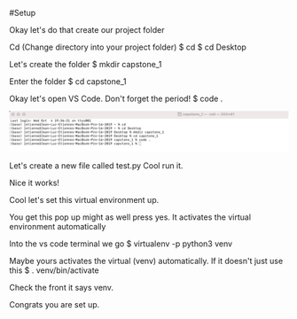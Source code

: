 

#Setup

Okay let's do that create our project folder


Cd (Change directory into your project folder)
$ cd
$ cd Desktop

Let's create the folder
$ mkdir capstone_1

Enter the folder
$ cd capstone_1

Okay let's open VS Code. Don't forget the period!
$ code .

![](screenshots/Capstone%201.png)

Let's create a new file called test.py Cool run it.



Nice it works!


Cool let's set this virtual environment up.


You get this pop up might as well press yes. It activates the virtual environment automatically

Into the vs code terminal we go
$ virtualenv -p python3 venv




Maybe yours activates the virtual (venv) automatically. If it doesn't just use this
$ . venv/bin/activate


Check the front it says venv.

Congrats you are set up.
